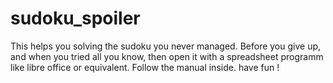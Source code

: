 # sudoku_spoiler
This helps you solving the sudoku you never managed. Before you give up, and when you tried all you know, then open it with a spreadsheet programm like libre office or equivalent.
Follow the manual inside.
have fun !

